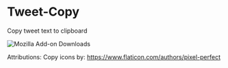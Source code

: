 # Tweet-Copy
Copy tweet text to clipboard

![Mozilla Add-on Downloads](https://img.shields.io/amo/dw/tweet-copy)

Attributions: 
Copy icons by: https://www.flaticon.com/authors/pixel-perfect